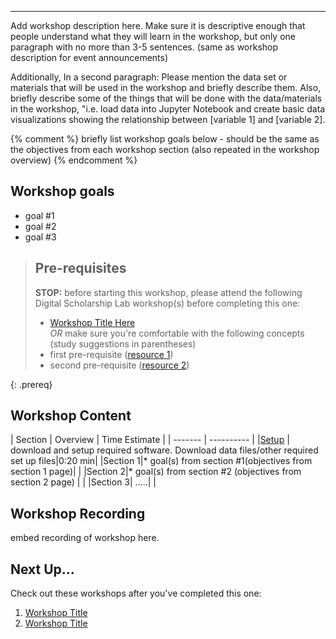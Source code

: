 ---
---


-------------------------------------------
Add workshop description here. Make sure it is descriptive enough that people understand what they will learn in the workshop, but only one paragraph with no more than 3-5 sentences. (same as workshop description for event announcements)

Additionally, In a second paragraph:
Please mention the data set or materials that will be used in the workshop and briefly describe them. Also, briefly describe some of the things that will be done with the data/materials in the workshop, "i.e. load data into Jupyter Notebook and create basic data visualizations showing the relationship between [variable 1] and [variable 2].

{% comment %} briefly list workshop goals below - should be the same as the objectives from each workshop section (also repeated in the workshop overview) {% endcomment %}

## Workshop goals
- goal #1
- goal #2
- goal #3

> ## Pre-requisites
> __STOP:__ before starting this workshop, please attend the following Digital Scholarship Lab workshop(s) before completing this one:
> * [Workshop Title Here](https://researchguides.uic.edu/hub/workshops)  
> _OR_ make sure you're comfortable with the following concepts (study suggestions in parentheses)
> * first pre-requisite ([resource 1]())
> * second pre-requisite ([resource 2]())
> 
{: .prereq}


## Workshop Content 

| Section    | Overview | Time Estimate |
| ------- | ---------- |
|[Setup](_episodes/00-setup)    | download and setup required software. Download data files/other required set up files|0:20 min|
|Section 1|* goal(s) from section #1(objectives from section 1 page)| | 
|Section 2|* goal(s) from section #2 (objectives from section 2 page) | | 
|Section 3| .....| | 


## Workshop Recording

embed recording of workshop here.

## Next Up...
Check out these workshops after you've completed this one:
1. [Workshop Title]()
2. [Workshop Title]()

